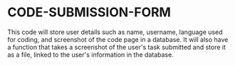 # CODE-SUBMISSION-FORM
This code will store user details such as name, username, language used for coding, and screenshot of the code page in a database. It will also have a function that takes a screenshot of the user's task submitted and store it as a file, linked to the user's information in the database.
